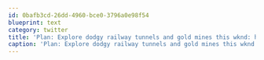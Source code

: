 ```yaml
---
id: 0bafb3cd-26dd-4960-bce0-3796a0e98f54
blueprint: text
category: twitter
title: 'Plan: Explore dodgy railway tunnels and gold mines this wknd: http://twitpic.com/1nsb8y http://twitpic.com/1nsbel'
caption: 'Plan: Explore dodgy railway tunnels and gold mines this wknd: http://twitpic.com/1nsb8y http://twitpic.com/1nsbel'
---
```

